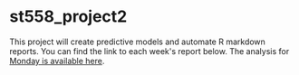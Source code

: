 # st558_project2
This project will create predictive models and automate R markdown reports. You can find the link to each week's report below. 
The analysis for [Monday is available here](Report-Monday.md).
